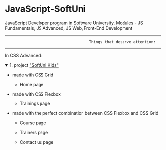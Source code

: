 # JavaScript-SoftUni
JavaScript Developer program in Software University. Modules - JS Fundamentals, JS Advanced, JS Web, Front-End Development
__________________________________________________________________________________________________________________________
                                          Things that deserve attention:
__________________________________________________________________________________________________________________________

In CSS Advanced:
<!-- PAGE CONTENT -->
<details open="open">
  <summary> 
    1. project <a href="https://github.com/anitanenova/JavaScript-SoftUni/tree/main/CSS_Advanced_July_2020/softuni-kids">"SoftUni Kids"
  </a></summary>
  <ul>
    <li>made with CSS Grid
      <ul>
        <li><p>Home page</p></li>
      </ul>
    </li>
    <li>made with CSS Flexbox
      <ul>
        <li><p>Trainings page</p></li>
      </ul>
    </li>
     <li>made with the perfect combination between CSS Flexbox and CSS Grid
      <ul>
        <li><p>Course page</p></li>
        <li><p>Trainers page</p></li>
        <li><p>Contact us page</p></li>
      </ul>
    </li>
  </ul>
</details>
